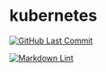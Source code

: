 # kubernetes


[![GitHub Last Commit](https://img.shields.io/github/last-commit/curtisdingdong/kubernetes?logo=github)](https://github.com/curtisdingdong/kubernetes/commits/master)

[![Markdown Lint](https://github.com/curtisdingdong/kubernetes/actions/workflows/markdown.yaml/badge.svg)](https://github.com/curtisdingdong/kubernetes/actions/workflows/markdown.yaml)
